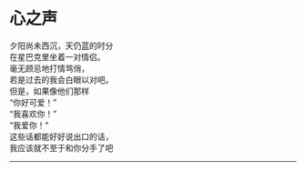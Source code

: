 # 心之声

夕阳尚未西沉，天仍蓝的时分\
在星巴克里坐着一对情侣。\
毫无顾忌地打情骂俏，\
若是过去的我会白眼以对吧。\
但是，如果像他们那样\
“你好可爱！”\
“我喜欢你！”\
“我爱你！”\
这些话都能好好说出口的话，\
我应该就不至于和你分手了吧



















---
